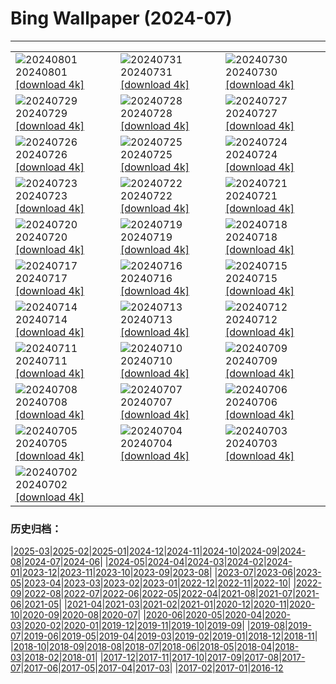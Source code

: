 # Bing Wallpaper (2024-07)
**************

<table><tr><td><img class="wallpaper" src="https://www.bing.com/th?id=OHR.KaptaiLake_DE-DE6482554434_1920x1080.jpg" alt="20240801"> 20240801 <a href="https://www.bing.com/th?id=OHR.KaptaiLake_DE-DE6482554434_UHD.jpg">[download 4k]</a></td><td><img class="wallpaper" src="https://www.bing.com/th?id=OHR.HoodoosBryce_DE-DE5899937374_1920x1080.jpg" alt="20240731"> 20240731 <a href="https://www.bing.com/th?id=OHR.HoodoosBryce_DE-DE5899937374_UHD.jpg">[download 4k]</a></td><td><img class="wallpaper" src="https://www.bing.com/th?id=OHR.GrayWolfPups_DE-DE4132223507_1920x1080.jpg" alt="20240730"> 20240730 <a href="https://www.bing.com/th?id=OHR.GrayWolfPups_DE-DE4132223507_UHD.jpg">[download 4k]</a></td></tr><tr><td><img class="wallpaper" src="https://www.bing.com/th?id=OHR.CorbettTigers_DE-DE5462654549_1920x1080.jpg" alt="20240729"> 20240729 <a href="https://www.bing.com/th?id=OHR.CorbettTigers_DE-DE5462654549_UHD.jpg">[download 4k]</a></td><td><img class="wallpaper" src="https://www.bing.com/th?id=OHR.BeachHutsSweden_DE-DE4614841617_1920x1080.jpg" alt="20240728"> 20240728 <a href="https://www.bing.com/th?id=OHR.BeachHutsSweden_DE-DE4614841617_UHD.jpg">[download 4k]</a></td><td><img class="wallpaper" src="https://www.bing.com/th?id=OHR.RhinelandVineyards_DE-DE4066969313_1920x1080.jpg" alt="20240727"> 20240727 <a href="https://www.bing.com/th?id=OHR.RhinelandVineyards_DE-DE4066969313_UHD.jpg">[download 4k]</a></td></tr><tr><td><img class="wallpaper" src="https://www.bing.com/th?id=OHR.PontNeuf_DE-DE3491182844_1920x1080.jpg" alt="20240726"> 20240726 <a href="https://www.bing.com/th?id=OHR.PontNeuf_DE-DE3491182844_UHD.jpg">[download 4k]</a></td><td><img class="wallpaper" src="https://www.bing.com/th?id=OHR.SmokyMountainTrail_DE-DE2050151888_1920x1080.jpg" alt="20240725"> 20240725 <a href="https://www.bing.com/th?id=OHR.SmokyMountainTrail_DE-DE2050151888_UHD.jpg">[download 4k]</a></td><td><img class="wallpaper" src="https://www.bing.com/th?id=OHR.SheepCousins_DE-DE1595160882_1920x1080.jpg" alt="20240724"> 20240724 <a href="https://www.bing.com/th?id=OHR.SheepCousins_DE-DE1595160882_UHD.jpg">[download 4k]</a></td></tr><tr><td><img class="wallpaper" src="https://www.bing.com/th?id=OHR.MethoniCastle_DE-DE8197335840_1920x1080.jpg" alt="20240723"> 20240723 <a href="https://www.bing.com/th?id=OHR.MethoniCastle_DE-DE8197335840_UHD.jpg">[download 4k]</a></td><td><img class="wallpaper" src="https://www.bing.com/th?id=OHR.WickerBeachBaskets_DE-DE6881369278_1920x1080.jpg" alt="20240722"> 20240722 <a href="https://www.bing.com/th?id=OHR.WickerBeachBaskets_DE-DE6881369278_UHD.jpg">[download 4k]</a></td><td><img class="wallpaper" src="https://www.bing.com/th?id=OHR.ZanzibarBoats_DE-DE5749143467_1920x1080.jpg" alt="20240721"> 20240721 <a href="https://www.bing.com/th?id=OHR.ZanzibarBoats_DE-DE5749143467_UHD.jpg">[download 4k]</a></td></tr><tr><td><img class="wallpaper" src="https://www.bing.com/th?id=OHR.MineralMoon_DE-DE4896248941_1920x1080.jpg" alt="20240720"> 20240720 <a href="https://www.bing.com/th?id=OHR.MineralMoon_DE-DE4896248941_UHD.jpg">[download 4k]</a></td><td><img class="wallpaper" src="https://www.bing.com/th?id=OHR.YoungJaguar_DE-DE4250993040_1920x1080.jpg" alt="20240719"> 20240719 <a href="https://www.bing.com/th?id=OHR.YoungJaguar_DE-DE4250993040_UHD.jpg">[download 4k]</a></td><td><img class="wallpaper" src="https://www.bing.com/th?id=OHR.MayotteCoral_DE-DE6359801272_1920x1080.jpg" alt="20240718"> 20240718 <a href="https://www.bing.com/th?id=OHR.MayotteCoral_DE-DE6359801272_UHD.jpg">[download 4k]</a></td></tr><tr><td><img class="wallpaper" src="https://www.bing.com/th?id=OHR.MedievalRothenburg_DE-DE5939430104_1920x1080.jpg" alt="20240717"> 20240717 <a href="https://www.bing.com/th?id=OHR.MedievalRothenburg_DE-DE5939430104_UHD.jpg">[download 4k]</a></td><td><img class="wallpaper" src="https://www.bing.com/th?id=OHR.AncientOrkney_DE-DE5345026370_1920x1080.jpg" alt="20240716"> 20240716 <a href="https://www.bing.com/th?id=OHR.AncientOrkney_DE-DE5345026370_UHD.jpg">[download 4k]</a></td><td><img class="wallpaper" src="https://www.bing.com/th?id=OHR.TateishiPark_DE-DE4909574611_1920x1080.jpg" alt="20240715"> 20240715 <a href="https://www.bing.com/th?id=OHR.TateishiPark_DE-DE4909574611_UHD.jpg">[download 4k]</a></td></tr><tr><td><img class="wallpaper" src="https://www.bing.com/th?id=OHR.IntNatTheatreMunich_DE-DE4410278977_1920x1080.jpg" alt="20240714"> 20240714 <a href="https://www.bing.com/th?id=OHR.IntNatTheatreMunich_DE-DE4410278977_UHD.jpg">[download 4k]</a></td><td><img class="wallpaper" src="https://www.bing.com/th?id=OHR.CappadociaRocks_DE-DE6351998618_1920x1080.jpg" alt="20240713"> 20240713 <a href="https://www.bing.com/th?id=OHR.CappadociaRocks_DE-DE6351998618_UHD.jpg">[download 4k]</a></td><td><img class="wallpaper" src="https://www.bing.com/th?id=OHR.RainierWildflowers_DE-DE3042432788_1920x1080.jpg" alt="20240712"> 20240712 <a href="https://www.bing.com/th?id=OHR.RainierWildflowers_DE-DE3042432788_UHD.jpg">[download 4k]</a></td></tr><tr><td><img class="wallpaper" src="https://www.bing.com/th?id=OHR.GangiSicily_DE-DE4531424079_1920x1080.jpg" alt="20240711"> 20240711 <a href="https://www.bing.com/th?id=OHR.GangiSicily_DE-DE4531424079_UHD.jpg">[download 4k]</a></td><td><img class="wallpaper" src="https://www.bing.com/th?id=OHR.CollaredAracari_DE-DE4220062788_1920x1080.jpg" alt="20240710"> 20240710 <a href="https://www.bing.com/th?id=OHR.CollaredAracari_DE-DE4220062788_UHD.jpg">[download 4k]</a></td><td><img class="wallpaper" src="https://www.bing.com/th?id=OHR.TalampayaNP_DE-DE3711851813_1920x1080.jpg" alt="20240709"> 20240709 <a href="https://www.bing.com/th?id=OHR.TalampayaNP_DE-DE3711851813_UHD.jpg">[download 4k]</a></td></tr><tr><td><img class="wallpaper" src="https://www.bing.com/th?id=OHR.NorwayBlueberries_DE-DE3041672461_1920x1080.jpg" alt="20240708"> 20240708 <a href="https://www.bing.com/th?id=OHR.NorwayBlueberries_DE-DE3041672461_UHD.jpg">[download 4k]</a></td><td><img class="wallpaper" src="https://www.bing.com/th?id=OHR.YenBaiTerraces_DE-DE2818118269_1920x1080.jpg" alt="20240707"> 20240707 <a href="https://www.bing.com/th?id=OHR.YenBaiTerraces_DE-DE2818118269_UHD.jpg">[download 4k]</a></td><td><img class="wallpaper" src="https://www.bing.com/th?id=OHR.ConwyRiver_DE-DE2411903151_1920x1080.jpg" alt="20240706"> 20240706 <a href="https://www.bing.com/th?id=OHR.ConwyRiver_DE-DE2411903151_UHD.jpg">[download 4k]</a></td></tr><tr><td><img class="wallpaper" src="https://www.bing.com/th?id=OHR.NoahBeach_DE-DE1036952164_1920x1080.jpg" alt="20240705"> 20240705 <a href="https://www.bing.com/th?id=OHR.NoahBeach_DE-DE1036952164_UHD.jpg">[download 4k]</a></td><td><img class="wallpaper" src="https://www.bing.com/th?id=OHR.ZaharaDeLaSierra_DE-DE0508508511_1920x1080.jpg" alt="20240704"> 20240704 <a href="https://www.bing.com/th?id=OHR.ZaharaDeLaSierra_DE-DE0508508511_UHD.jpg">[download 4k]</a></td><td><img class="wallpaper" src="https://www.bing.com/th?id=OHR.MeerkatManor_DE-DE0148394224_1920x1080.jpg" alt="20240703"> 20240703 <a href="https://www.bing.com/th?id=OHR.MeerkatManor_DE-DE0148394224_UHD.jpg">[download 4k]</a></td></tr><tr><td><img class="wallpaper" src="https://www.bing.com/th?id=OHR.ItalicaRuins_DE-DE9553207301_1920x1080.jpg" alt="20240702"> 20240702 <a href="https://www.bing.com/th?id=OHR.ItalicaRuins_DE-DE9553207301_UHD.jpg">[download 4k]</a></td><td></td><td></td></tr></table>

### 历史归档：

|[2025-03](/../2025-03/2025-03.md)|[2025-02](/../2025-02/2025-02.md)|[2025-01](/../2025-01/2025-01.md)|[2024-12](/../2024-12/2024-12.md)|[2024-11](/../2024-11/2024-11.md)|[2024-10](/../2024-10/2024-10.md)|[2024-09](/../2024-09/2024-09.md)|[2024-08](/../2024-08/2024-08.md)|[2024-07](/2024-07.md)|[2024-06](/../2024-06/2024-06.md)|
|[2024-05](/../2024-05/2024-05.md)|[2024-04](/../2024-04/2024-04.md)|[2024-03](/../2024-03/2024-03.md)|[2024-02](/../2024-02/2024-02.md)|[2024-01](/../2024-01/2024-01.md)|[2023-12](/../2023-12/2023-12.md)|[2023-11](/../2023-11/2023-11.md)|[2023-10](/../2023-10/2023-10.md)|[2023-09](/../2023-09/2023-09.md)|[2023-08](/../2023-08/2023-08.md)|
|[2023-07](/../2023-07/2023-07.md)|[2023-06](/../2023-06/2023-06.md)|[2023-05](/../2023-05/2023-05.md)|[2023-04](/../2023-04/2023-04.md)|[2023-03](/../2023-03/2023-03.md)|[2023-02](/../2023-02/2023-02.md)|[2023-01](/../2023-01/2023-01.md)|[2022-12](/../2022-12/2022-12.md)|[2022-11](/../2022-11/2022-11.md)|[2022-10](/../2022-10/2022-10.md)|
|[2022-09](/../2022-09/2022-09.md)|[2022-08](/../2022-08/2022-08.md)|[2022-07](/../2022-07/2022-07.md)|[2022-06](/../2022-06/2022-06.md)|[2022-05](/../2022-05/2022-05.md)|[2022-04](/../2022-04/2022-04.md)|[2021-08](/../2021-08/2021-08.md)|[2021-07](/../2021-07/2021-07.md)|[2021-06](/../2021-06/2021-06.md)|[2021-05](/../2021-05/2021-05.md)|
|[2021-04](/../2021-04/2021-04.md)|[2021-03](/../2021-03/2021-03.md)|[2021-02](/../2021-02/2021-02.md)|[2021-01](/../2021-01/2021-01.md)|[2020-12](/../2020-12/2020-12.md)|[2020-11](/../2020-11/2020-11.md)|[2020-10](/../2020-10/2020-10.md)|[2020-09](/../2020-09/2020-09.md)|[2020-08](/../2020-08/2020-08.md)|[2020-07](/../2020-07/2020-07.md)|
|[2020-06](/../2020-06/2020-06.md)|[2020-05](/../2020-05/2020-05.md)|[2020-04](/../2020-04/2020-04.md)|[2020-03](/../2020-03/2020-03.md)|[2020-02](/../2020-02/2020-02.md)|[2020-01](/../2020-01/2020-01.md)|[2019-12](/../2019-12/2019-12.md)|[2019-11](/../2019-11/2019-11.md)|[2019-10](/../2019-10/2019-10.md)|[2019-09](/../2019-09/2019-09.md)|
|[2019-08](/../2019-08/2019-08.md)|[2019-07](/../2019-07/2019-07.md)|[2019-06](/../2019-06/2019-06.md)|[2019-05](/../2019-05/2019-05.md)|[2019-04](/../2019-04/2019-04.md)|[2019-03](/../2019-03/2019-03.md)|[2019-02](/../2019-02/2019-02.md)|[2019-01](/../2019-01/2019-01.md)|[2018-12](/../2018-12/2018-12.md)|[2018-11](/../2018-11/2018-11.md)|
|[2018-10](/../2018-10/2018-10.md)|[2018-09](/../2018-09/2018-09.md)|[2018-08](/../2018-08/2018-08.md)|[2018-07](/../2018-07/2018-07.md)|[2018-06](/../2018-06/2018-06.md)|[2018-05](/../2018-05/2018-05.md)|[2018-04](/../2018-04/2018-04.md)|[2018-03](/../2018-03/2018-03.md)|[2018-02](/../2018-02/2018-02.md)|[2018-01](/../2018-01/2018-01.md)|
|[2017-12](/../2017-12/2017-12.md)|[2017-11](/../2017-11/2017-11.md)|[2017-10](/../2017-10/2017-10.md)|[2017-09](/../2017-09/2017-09.md)|[2017-08](/../2017-08/2017-08.md)|[2017-07](/../2017-07/2017-07.md)|[2017-06](/../2017-06/2017-06.md)|[2017-05](/../2017-05/2017-05.md)|[2017-04](/../2017-04/2017-04.md)|[2017-03](/../2017-03/2017-03.md)|
|[2017-02](/../2017-02/2017-02.md)|[2017-01](/../2017-01/2017-01.md)|[2016-12](/../2016-12/2016-12.md)